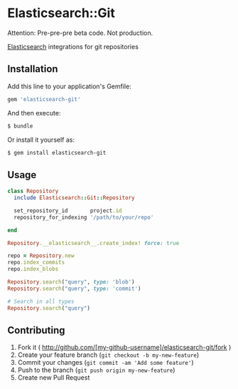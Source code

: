 # Elasticsearch::Git

Attention: Pre-pre-pre beta code. Not production.

[Elasticsearch](https://github.com/elasticsearch/elasticsearch-rails/tree/master/elasticsearch-model) integrations for git repositories

## Installation

Add this line to your application's Gemfile:

``` ruby
gem 'elasticsearch-git'
```

And then execute:

``` bash
$ bundle
```

Or install it yourself as:

``` bash
$ gem install elasticsearch-git
```

## Usage

``` ruby
class Repository
  include Elasticsearch::Git::Repository

  set_repository_id       project.id
  repository_for_indexing '/path/to/your/repo'

end

Repository.__elasticsearch__.create_index! force: true

repo = Repository.new
repo.index_commits
repo.index_blobs

Repository.search("query", type: 'blob')
Repository.search("query", type: 'commit')

# Search in all types
Repository.search("query")
```

## Contributing

1. Fork it ( http://github.com/[my-github-username]/elasticsearch-git/fork )
2. Create your feature branch (`git checkout -b my-new-feature`)
3. Commit your changes (`git commit -am 'Add some feature'`)
4. Push to the branch (`git push origin my-new-feature`)
5. Create new Pull Request
